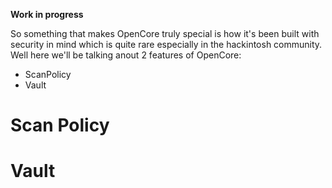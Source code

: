**Work in progress**

So something that makes OpenCore truly special is how it's been built with security in mind which is quite rare especially in the hackintosh community. Well here we'll be talking anout 2 features of OpenCore:

* ScanPolicy
* Vault


# Scan Policy



# Vault
